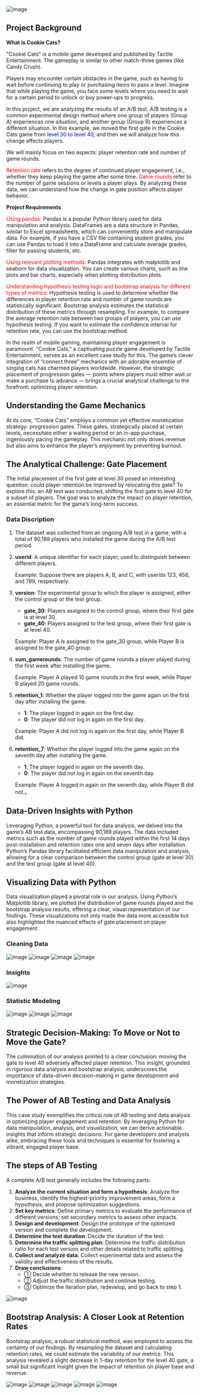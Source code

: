 ![image](https://github.com/user-attachments/assets/980c6187-8669-48cb-a35d-b288ffea97d9)
##  Project Background 
**What is Cookie Cats?**

"Cookie Cats" is a mobile game developed and published by Tactile Entertainment. The gameplay is similar to other match-three games (like Candy Crush).

Players may encounter certain obstacles in the game, such as having to wait before continuing to play or purchasing items to pass a level. Imagine that while playing the game, you face some levels where you need to wait for a certain period to unlock or buy power-ups to progress.

In this project, we are analyzing the results of an A/B test. A/B testing is a common experimental design method where one group of players (Group A) experiences one situation, and another group (Group B) experiences a different situation. In this example, we moved the first gate in the Cookie Cats game from <font color = blue>level 30 to level 40</font>, and then we will analyze how this change affects players.

We will mainly focus on two aspects: player retention rate and number of game rounds.

<font color = red>Retention rate</font> refers to the degree of continued player engagement, i.e., whether they keep playing the game after some time.
<font color = red>Game rounds</font> refer to the number of game sessions or levels a player plays. By analyzing these data, we can understand how the change in gate position affects player behavior.

**Project Requirements**

<font color = red>Using pandas:</font> Pandas is a popular Python library used for data manipulation and analysis. DataFrames are a data structure in Pandas, similar to Excel spreadsheets, which can conveniently store and manipulate data. For example, if you have a CSV file containing student grades, you can use Pandas to load it into a DataFrame and calculate average grades, filter for passing students, etc.

<font color = red>Using relevant plotting methods:</font> Pandas integrates with matplotlib and seaborn for data visualization. You can create various charts, such as line plots and bar charts, especially when plotting distribution plots.

<font color = red>Understanding hypothesis testing logic and bootstrap analysis for different types of metrics:</font> Hypothesis testing is used to determine whether the differences in player retention rate and number of game rounds are statistically significant. Bootstrap analysis estimates the statistical distribution of these metrics through resampling. For example, to compare the average retention rate between two groups of players, you can use hypothesis testing. If you want to estimate the confidence interval for retention rate, you can use the bootstrap method.

In the realm of mobile gaming, maintaining player engagement is paramount. “Cookie Cats,” a captivating puzzle game developed by Tactile Entertainment, serves as an excellent case study for this. The game’s clever integration of “connect three” mechanics with an adorable ensemble of singing cats has charmed players worldwide. However, the strategic placement of progression gates — points where players must either wait or make a purchase to advance — brings a crucial analytical challenge to the forefront: optimizing player retention.

## Understanding the Game Mechanics

At its core, “Cookie Cats” employs a common yet effective monetization strategy: progression gates. These gates, strategically placed at certain levels, necessitate either a waiting period or an in-app purchase, ingeniously pacing the gameplay. This mechanic not only drives revenue but also aims to enhance the player’s enjoyment by preventing burnout.

## The Analytical Challenge: Gate Placement

The initial placement of the first gate at level 30 posed an interesting question: could player retention be improved by relocating this gate? To explore this, an AB test was conducted, shifting the first gate to level 40 for a subset of players. The goal was to analyze the impact on player retention, an essential metric for the game’s long-term success.

### Data Discription <a name= '2'></a>
1. The dataset was collected from an ongoing A/B test in a game, with a total of 90,189 players who installed the game during the A/B test period.

  1. **userid**: A unique identifier for each player, used to distinguish between different players.

     Example: Suppose there are players A, B, and C, with userids 123, 456, and 789, respectively.

  2. **version**: The experimental group to which the player is assigned, either the control group or the test group.

     - **gate_30**: Players assigned to the control group, where their first gate is at level 30.
     - **gate_40**: Players assigned to the test group, where their first gate is at level 40.

     Example: Player A is assigned to the gate_30 group, while Player B is assigned to the gate_40 group.

  3. **sum_gamerounds**: The number of game rounds a player played during the first week after installing the game.

     Example: Player A played 10 game rounds in the first week, while Player B played 20 game rounds.

  4. **retention_1**: Whether the player logged into the game again on the first day after installing the game.

     - **1**: The player logged in again on the first day.
     - **0**: The player did not log in again on the first day.

     Example: Player A did not log in again on the first day, while Player B did.

  5. **retention_7**: Whether the player logged into the game again on the seventh day after installing the game.

     - **1**: The player logged in again on the seventh day.
     - **0**: The player did not log in again on the seventh day.

     Example: Player A logged in again on the seventh day, while Player B did not.。
     
## Data-Driven Insights with Python

Leveraging Python, a powerful tool for data analysis, we delved into the game’s AB test data, encompassing 90,189 players. The data included metrics such as the number of game rounds played within the first 14 days post-installation and retention rates one and seven days after installation. Python’s Pandas library facilitated efficient data manipulation and analysis, allowing for a clear comparison between the control group (gate at level 30) and the test group (gate at level 40).


## Visualizing Data with Python

Data visualization played a pivotal role in our analysis. Using Python’s Matplotlib library, we plotted the distribution of game rounds played and the bootstrap analysis results, offering a clear, visual representation of our findings. These visualizations not only made the data more accessible but also highlighted the nuanced effects of gate placement on player engagement.

### Cleaning Data
![image](./img/WechatIMG589.jpg)
![image](./img/N0962024001.png)
![image](./img/N09620240012.png)
![image](./img/N09620240013.png)

### Insights
![image](./img/N09620240014.png)

### Statistic Modeling
![image](./img/N09620240015.png)
![image](./img/N09620240016.png)
![image](./img/N09620240016.png)

## Strategic Decision-Making: To Move or Not to Move the Gate?

The culmination of our analysis pointed to a clear conclusion: moving the gate to level 40 adversely affected player retention. This insight, grounded in rigorous data analysis and bootstrap analysis, underscores the importance of data-driven decision-making in game development and monetization strategies.

## The Power of AB Testing and Data Analysis

This case study exemplifies the critical role of AB testing and data analysis in optimizing player engagement and retention. By leveraging Python for data manipulation, analysis, and visualization, we can derive actionable insights that inform strategic decisions. For game developers and analysts alike, embracing these tools and techniques is essential for fostering a vibrant, engaged player base.

## The steps of AB Testing

  A complete A/B test generally includes the following parts:

  1. **Analyze the current situation and form a hypothesis**: Analyze the business, identify the highest-priority improvement areas, form a hypothesis, and propose optimization suggestions.
  2. **Set key metrics**: Define primary metrics to evaluate the performance of different versions; set secondary metrics to assess other impacts.
  3. **Design and development**: Design the prototype of the optimized version and complete the development.
  4. **Determine the test duration**: Decide the duration of the test.
  5. **Determine the traffic splitting plan**: Determine the traffic distribution ratio for each test version and other details related to traffic splitting.
  6. **Collect and analyze data**: Collect experimental data and assess the validity and effectiveness of the results.
  7. **Draw conclusions**:
     - ① Decide whether to release the new version.
     - ② Adjust the traffic distribution and continue testing.
     - ③ Optimize the iteration plan, redevelop, and go back to step 1.

![image](https://github.com/user-attachments/assets/c0d7d6e0-b501-4876-9603-8c0d32118ad0)



## Bootstrap Analysis: A Closer Look at Retention Rates

Bootstrap analysis, a robust statistical method, was employed to assess the certainty of our findings. By resampling the dataset and calculating retention rates, we could estimate the variability of our metrics. This analysis revealed a slight decrease in 1-day retention for the level 40 gate, a small but significant insight given the impact of retention on player base and revenue.

![image](https://github.com/user-attachments/assets/03480590-f5d6-4671-bc90-d138520f715a)
![image](./img/N09620240018.png)
![image](./img/N09620240019.png)
![image](./img/N09620240020.png)
![image](./img/N09620240021.jpg)



